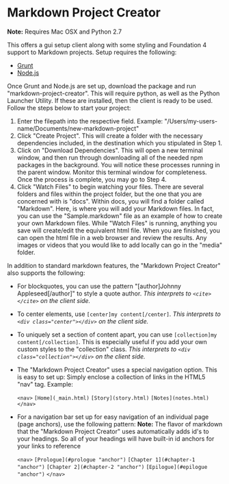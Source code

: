 Markdown Project Creator
========================

**Note:** Requires Mac OSX and Python 2.7

This offers a gui setup client along with some styling and Foundation 4 support to Markdown projects.  Setup requires the following:

- [Grunt](http://gruntjs.com/getting-started)
- [Node.js](http://nodejs.org/)

Once Grunt and Node.js are set up, download the package and run "markdown-project-creator".  This will require python, as well as the Python Launcher Utility.  If these are installed, then the client is ready to be used.  Follow the steps below to start your project:

1. Enter the filepath into the respective field.  Example: "/Users/my-users-name/Documents/new-markdown-project"
2. Click "Create Project".  This will create a folder with the necessary dependencies included, in the destination which you stipulated in Step 1.
3. Click on "Download Dependencies".  This will open a new terminal window, and then run through downloading all of the needed npm packages in the background.  You will notice these processes running in the parent window.  Monitor this terminal window for completeness.  Once the process is complete, you may go to Step 4.
4. Click "Watch Files" to begin watching your files.  There are several folders and files within the project folder, but the one that you are concerned with is "docs".  Within docs, you will find a folder called "Markdown".  Here, is where you will add your Markdown files. In fact, you can use the "Sample.markdown" file as an example of how to create your own Markdown files.  While "Watch Files" is running, anything you save will create/edit the equivalent html file.  When you are finished, you can open the html file in a web browser and review the results.  Any images or videos that you would like to add locally can go in the "media" folder.

In addition to standard markdown features, the "Markdown Project Creator" also supports the following:

- For blockquotes, you can use the pattern "[author]Johnny Appleseed[/author]" to style a quote author.  *This interprets to `<cite></cite>` on the client side.*
- To center elements, use `[center]my content[/center]`. *This interprets to `<div class="center"></div>` on the client side.*
- To uniquely set a section of content apart, you can use `[collection]my content[/collection]`.  This is especially useful if you add your own custom styles to the "collection" class. *This interprets to `<div class="collection"></div>` on the client side.*
- The "Markdown Project Creator" uses a special navigation option.  This is easy to set up: Simply enclose a collection of links in the HTML5 "nav" tag.
Example:

	`<nav>`
	`[Home](_main.html)`
	`[Story](story.html)`
	`[Notes](notes.html)`
	`</nav>`

- For a navigation bar set up for easy navigation of an individual page (page anchors), use the following pattern:
**Note:** The flavor of markdown that the "Markdown Project Creator" uses automatically adds id's to your headings.  So all of your headings will have built-in id anchors for your links to reference

	`<nav>`
	`[Prologue](#prologue "anchor")`
	`[Chapter 1](#chapter-1 "anchor")`
	`[Chapter 2](#chapter-2 "anchor")`
	`[Epilogue](#epilogue "anchor")`
	`</nav>`

